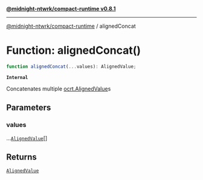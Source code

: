 [**@midnight-ntwrk/compact-runtime v0.8.1**](../README.md)

***

[@midnight-ntwrk/compact-runtime](../globals.md) / alignedConcat

# Function: alignedConcat()

```ts
function alignedConcat(...values): AlignedValue;
```

**`Internal`**

Concatenates multiple [ocrt.AlignedValue](../type-aliases/AlignedValue.md)s

## Parameters

### values

...[`AlignedValue`](../type-aliases/AlignedValue.md)[]

## Returns

[`AlignedValue`](../type-aliases/AlignedValue.md)
